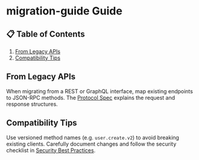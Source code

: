 # migration-guide Guide

## 📋 Table of Contents
1. [From Legacy APIs](#from-legacy-apis)
2. [Compatibility Tips](#compatibility-tips)

## From Legacy APIs
When migrating from a REST or GraphQL interface, map existing endpoints to
JSON-RPC methods. The [Protocol Spec](api-reference/protocol-spec.md) explains
the request and response structures.

## Compatibility Tips
Use versioned method names (e.g. `user.create.v2`) to avoid breaking existing
clients. Carefully document changes and follow the security checklist in
[Security Best Practices](security.md).
